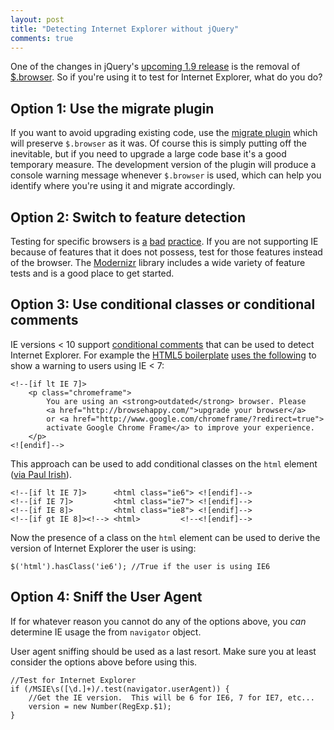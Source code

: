```yaml
---
layout: post
title: "Detecting Internet Explorer without jQuery"
comments: true
---
```


One of the changes in jQuery's [upcoming 1.9 release](http://blog.jquery.com/2013/01/09/jquery-1-9-rc1-and-migrate-rc1-released/) is the removal of [$.browser](http://api.jquery.com/jQuery.browser/).  So if you're using it to test for Internet Explorer, what do you do?

<!--more-->

## Option 1: Use the migrate plugin

If you want to avoid upgrading existing code, use the [migrate plugin](https://github.com/jquery/jquery-migrate/) which will preserve `$.browser` as it was.  Of course this is simply putting off the inevitable, but if you need to upgrade a large code base it's a good temporary measure.  The development version of the plugin will produce a console warning message whenever `$.browser` is used, which can help you identify where you're using it and migrate accordingly.

## Option 2: Switch to feature detection

Testing for specific browsers is [a](http://www.sitepoint.com/why-browser-sniffing-stinks/) [bad](http://msdn.microsoft.com/en-us/magazine/hh475813.aspx) [practice](http://diveintohtml5.info/detect.html).  If you are not supporting IE because of features that it does not possess, test for those features instead of the browser.  The [Modernizr](http://modernizr.com) library includes a wide variety of feature tests and is a good place to get started.

## Option 3: Use conditional classes or conditional comments

IE versions < 10 support <a href="http://msdn.microsoft.com/en-us/library/ms537512(v=vs.85).aspx">conditional comments</a> that can be used to detect Internet Explorer.  For example the [HTML5 boilerplate](http://html5boilerplate.com/) [uses the following](https://github.com/h5bp/html5-boilerplate/blob/master/index.html) to show a warning to users using IE < 7:

<pre class="language-markup"><code class="language-markup">&lt;!--[if lt IE 7]&gt;
    &lt;p class="chromeframe"&gt;
        You are using an &lt;strong&gt;outdated&lt;/strong&gt; browser. Please
        &lt;a href="http://browsehappy.com/"&gt;upgrade your browser&lt;/a&gt;
        or &lt;a href="http://www.google.com/chromeframe/?redirect=true"&gt;
        activate Google Chrome Frame&lt;/a&gt; to improve your experience.
    &lt;/p&gt;
&lt;![endif]--&gt;
</code></pre>

This approach can be used to add conditional classes on the `html` element ([via Paul Irish](http://paulirish.com/2008/conditional-stylesheets-vs-css-hacks-answer-neither/)).

<pre class="language-markup"><code class="language-markup">&lt;!--[if lt IE 7]&gt;      &lt;html class="ie6"&gt; &lt;![endif]--&gt;
&lt;!--[if IE 7]&gt;         &lt;html class="ie7"&gt; &lt;![endif]--&gt;
&lt;!--[if IE 8]&gt;         &lt;html class="ie8"&gt; &lt;![endif]--&gt;
&lt;!--[if gt IE 8]&gt;&lt;!--&gt; &lt;html&gt;         &lt;!--&lt;![endif]--&gt;
</code></pre>

Now the presence of a class on the `html` element can be used to derive the version of Internet Explorer the user is using:

<pre class="language-javascript"><code class="language-javascript">$('html').hasClass('ie6'); //True if the user is using IE6
</code></pre>

## Option 4: Sniff the User Agent

If for whatever reason you cannot do any of the options above, you *can* determine IE usage the from `navigator` object.

<div class="warning" style="display: block;">
	User agent sniffing should be used as a last resort.  Make sure you at least consider the options above before using this.
</div>

<pre class="language-javascript"><code class="language-javascript">//Test for Internet Explorer
if (/MSIE\s([\d.]+)/.test(navigator.userAgent)) {
    //Get the IE version.  This will be 6 for IE6, 7 for IE7, etc...
    version = new Number(RegExp.$1);
}
</code></pre>
